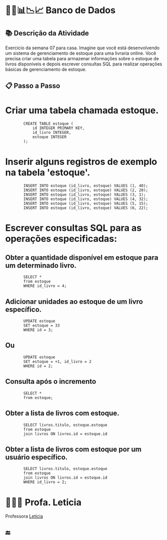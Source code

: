 # 🏦🎲📊📉📈 Banco de Dados

## 📚 Descrição da Atividade

Exercicio da semana 07 para casa. Imagine que você está desenvolvendo um sistema de gerenciamento de estoque para uma livraria online. Você precisa criar uma tabela para armazenar informações sobre o estoque de livros disponíveis e depois escrever consultas SQL para realizar operações básicas de gerenciamento de estoque.

## 📋 Passo a Passo

# Criar uma tabela chamada estoque.

            CREATE TABLE estoque (
                id INTEGER PRIMARY KEY,
                id_livro INTEGER,
                estoque INTEGER
            );

# Inserir alguns registros de exemplo na tabela 'estoque'.

            INSERT INTO estoque (id_livro, estoque) VALUES (1, 40);
            INSERT INTO estoque (id_livro, estoque) VALUES (2, 20);
            INSERT INTO estoque (id_livro, estoque) VALUES (3, 1);
            INSERT INTO estoque (id_livro, estoque) VALUES (4, 32);
            INSERT INTO estoque (id_livro, estoque) VALUES (5, 15); 
            INSERT INTO estoque (id_livro, estoque) VALUES (6, 22); 

# Escrever consultas SQL para as operações especificadas:

## Obter a quantidade disponível em estoque para um determinado livro.

            SELECT *
            from estoque
            WHERE id_livro = 4; 

## Adicionar unidades ao estoque de um livro específico.

            UPDATE estoque 
            SET estoque = 33 
            WHERE id = 3;  

## Ou	

            UPDATE estoque 
            SET estoque = +1, id_livro = 2 
            WHERE id = 2;       

## Consulta após o incremento

            SELECT *
            from estoque;

## Obter a lista de livros com estoque.

            SELECT livros.titulo, estoque.estoque
            from estoque
            join livros ON livros.id = estoque.id

## Obter a lista de livros com estoque por um usuário específico.

            SELECT livros.titulo, estoque.estoque
            from estoque
            join livros ON livros.id = estoque.id
            WHERE id_livro = 2;

# 👩🏻‍🏫 Profa. Leticia
Professora [Leticia](https://davinyleticia.bio/)

## 🔚   